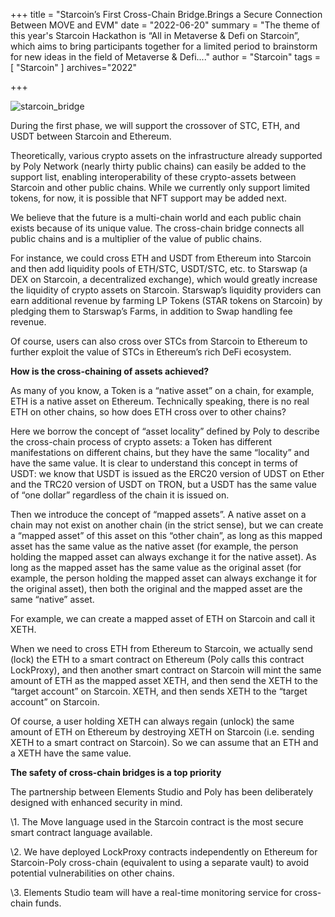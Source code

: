 +++
title = "Starcoin’s First Cross-Chain Bridge.Brings a Secure Connection Between MOVE and EVM"
date = "2022-06-20"
summary = "The theme of this year's Starcoin Hackathon is “All in Metaverse & Defi on Starcoin”, which aims to bring participants together for a limited period to brainstorm for new ideas in the field of Metaverse & Defi...."
author = "Starcoin"
tags = [
    "Starcoin"
]
archives="2022"

+++

![starcoin_bridge](/images/hackathon/starcoin_bridge.jpeg)

During the first phase, we will support the crossover of STC, ETH, and USDT between Starcoin and Ethereum.

Theoretically, various crypto assets on the infrastructure already supported by Poly Network (nearly thirty public chains) can easily be added to the support list, enabling interoperability of these crypto-assets between Starcoin and other public chains. While we currently only support limited tokens, for now, it is possible that NFT support may be added next.

We believe that the future is a multi-chain world and each public chain exists because of its unique value. The cross-chain bridge connects all public chains and is a multiplier of the value of public chains.

For instance, we could cross ETH and USDT from Ethereum into Starcoin and then add liquidity pools of ETH/STC, USDT/STC, etc. to Starswap (a DEX on Starcoin, a decentralized exchange), which would greatly increase the liquidity of crypto assets on Starcoin. Starswap’s liquidity providers can earn additional revenue by farming LP Tokens (STAR tokens on Starcoin) by pledging them to Starswap’s Farms, in addition to Swap handling fee revenue.

Of course, users can also cross over STCs from Starcoin to Ethereum to further exploit the value of STCs in Ethereum’s rich DeFi ecosystem.

**How is the cross-chaining of assets achieved?**

As many of you know, a Token is a “native asset” on a chain, for example, ETH is a native asset on Ethereum. Technically speaking, there is no real ETH on other chains, so how does ETH cross over to other chains?

Here we borrow the concept of “asset locality” defined by Poly to describe the cross-chain process of crypto assets: a Token has different manifestations on different chains, but they have the same “locality” and have the same value. It is clear to understand this concept in terms of USDT: we know that USDT is issued as the ERC20 version of UDST on Ether and the TRC20 version of USDT on TRON, but a USDT has the same value of “one dollar” regardless of the chain it is issued on.

Then we introduce the concept of “mapped assets”. A native asset on a chain may not exist on another chain (in the strict sense), but we can create a “mapped asset” of this asset on this “other chain”, as long as this mapped asset has the same value as the native asset (for example, the person holding the mapped asset can always exchange it for the native asset). As long as the mapped asset has the same value as the original asset (for example, the person holding the mapped asset can always exchange it for the original asset), then both the original and the mapped asset are the same “native” asset.

For example, we can create a mapped asset of ETH on Starcoin and call it XETH.

When we need to cross ETH from Ethereum to Starcoin, we actually send (lock) the ETH to a smart contract on Ethereum (Poly calls this contract LockProxy), and then another smart contract on Starcoin will mint the same amount of ETH as the mapped asset XETH, and then send the XETH to the “target account” on Starcoin. XETH, and then sends XETH to the “target account” on Starcoin.

Of course, a user holding XETH can always regain (unlock) the same amount of ETH on Ethereum by destroying XETH on Starcoin (i.e. sending XETH to a smart contract on Starcoin). So we can assume that an ETH and a XETH have the same value.

**The safety of cross-chain bridges is a top priority**

The partnership between Elements Studio and Poly has been deliberately designed with enhanced security in mind.

\1. The Move language used in the Starcoin contract is the most secure smart contract language available.

\2. We have deployed LockProxy contracts independently on Ethereum for Starcoin-Poly cross-chain (equivalent to using a separate vault) to avoid potential vulnerabilities on other chains.

\3. Elements Studio team will have a real-time monitoring service for cross-chain funds.